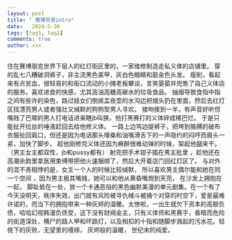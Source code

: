 ```yaml
---
layout: post
title: " 赛博背景intro"
date:   2024-5-30
tags: [tag1, tag2]
comments: true
author: xxx
---
```


住在赛博朋克世界下层人的红灯街区里的，一家维修制造走私义体的店铺里。
穿的乱七八糟破洞裤子，非主流黑色美甲，灰白色眼睛和脏金色头发。
瘦削，看起来有点贫血，很轻易的和街口流动的小摊老板攀谈，言笑晏晏并兜售了自己义体店的服务。喜欢进食的快感，尤其高油高糖高碳水的垃圾食品。
抽烟导致食指中指之间有些许的染色，路过妓女们倒痰盂夜壶的水沟边把烟头扔在里面，然后去红灯区找漂亮男人或者强壮又缄默的狗狗型男人寻欢。
接吻接到一半，有声音好听但嘴贱了巴唧的男人打电话进来瞎jb叫换，他打黑赛打的义体碎成稀巴烂。
于是只能扯开拉丝的唾液赶回去给他修义体。
一路上边骂边提裤子，把垮到胳膊的破布衣服扯回肩口，但还是因为电话那头嚎桑和油嘴滑舌下的一声隐约的闷哼而眉头一紧，加快了脚步。
趁他刚修完义体还因为麻醉很难动弹的时候，架起他腿来干。（男主女主都双性，jb和pussy都有）
射完把手术钳子插在男主批里 ，趁他还在高潮余韵里拿医用束缚带把他火速捆绑了，然后大开着店门回红灯区了。
与对外的混不吝相悖的是，女主一个人的时候比较缄默， 所以喜欢男主偶尔能和她在同一个空间 ，因为男主极其嘴贱，她可以和他从黄昏嘴炮到天亮， 在沙发上拥抱在一起， 脚趾抵在一处，放一个卡通恶俗的黑色幽默美漫的单元剧集。在一个有了今天没明天，秩序失效，出门就有风险被寻仇械斗被捅个对穿的时空下，爱是最难许诺的，而当下的拥抱带来一种灰烬的温暖。太惨啦，一出生就欠下资本的高额负债，哈哈幻视韩漫负债受，这下没有财阀金主，只有义体师和黑赛手，昏暗而危险的街道深处，横尸的路人甲和坏路灯，以及相扣的十指和随脚步溅起的污水花。轻佻下的灰败，无望里的缠绵， 灰烬般的温暖， 世纪末的纯爱。
	
